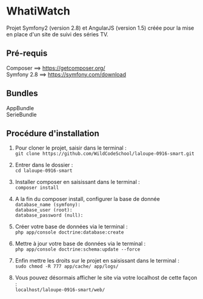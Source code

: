 WhatiWatch
==========
Projet Symfony2 (version 2.8) et AngularJS (version 1.5) créée pour la mise en place d'un site de suivi des séries TV.

## Pré-requis

Composer ==> https://getcomposer.org/  
Symfony 2.8 ==> https://symfony.com/download

## Bundles

AppBundle  
SerieBundle  

## Procédure d'installation  
  
1. Pour cloner le projet, saisir dans le terminal :  
`git clone https://github.com/WildCodeSchool/laloupe-0916-smart.git`  
  
2. Entrer dans le dossier :  
`cd laloupe-0916-smart` 

3. Installer composer en saisissant dans le terminal :  
`composer install`  
  
4. A la fin du composer install, configurer la base de donnée  
`database_name (symfony):`  
`database_user (root):`   
`database_password (null):`
  
5. Créer votre base de données via le terminal :  
`php app/console doctrine:database:create`  
  
6. Mettre à jour votre base de données via le terminal :  
`php app/console doctrine:schema:update --force`  
  
7. Enfin mettre les droits sur le projet en saisissant dans le terminal :  
`sudo chmod -R 777 app/cache/ app/logs/`  

8. Vous pouvez désormais afficher le site via votre localhost de cette façon :  
`localhost/laloupe-0916-smart/web/` 
